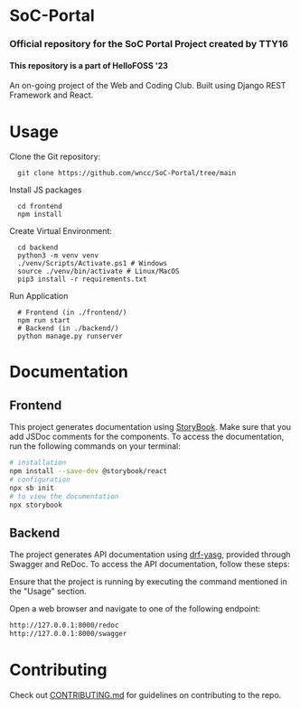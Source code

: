 # SoC-Portal

### Official repository for the SoC Portal Project created by TTY16

#### This repository is a part of HelloFOSS '23

An on-going project of the Web and Coding Club. Built using Django REST Framework and React.

# Usage

Clone the Git repository:

```shell
  git clone https://github.com/wncc/SoC-Portal/tree/main
```

Install JS packages

```shell
  cd frontend
  npm install
```

Create Virtual Environment:

```shell
  cd backend
  python3 -m venv venv
  ./venv/Scripts/Activate.ps1 # Windows
  source ./venv/bin/activate # Linux/MacOS
  pip3 install -r requirements.txt
```

Run Application

```shell
  # Frontend (in ./frontend/)
  npm run start
  # Backend (in ./backend/)
  python manage.py runserver
```

# Documentation

## Frontend

This project generates documentation using [StoryBook](https://www.npmjs.com/package/@storybook/react). Make sure that you add JSDoc comments for the components. To access the documentation, run the following commands on your terminal:

```bash
# installation
npm install --save-dev @storybook/react
# configuration
npx sb init
# to view the documentation
npx storybook
```

## Backend

The project generates API documentation using [drf-yasg](https://github.com/axnsan12/drf-yasg), provided through Swagger and ReDoc. To access the API documentation, follow these steps:

Ensure that the project is running by executing the command mentioned in the "Usage" section.

Open a web browser and navigate to one of the following endpoint:

```bash
http://127.0.0.1:8000/redoc
http://127.0.0.1:8000/swagger
```

# Contributing

Check out [CONTRIBUTING.md](CONTRIBUTING.md) for guidelines on contributing to the repo.
